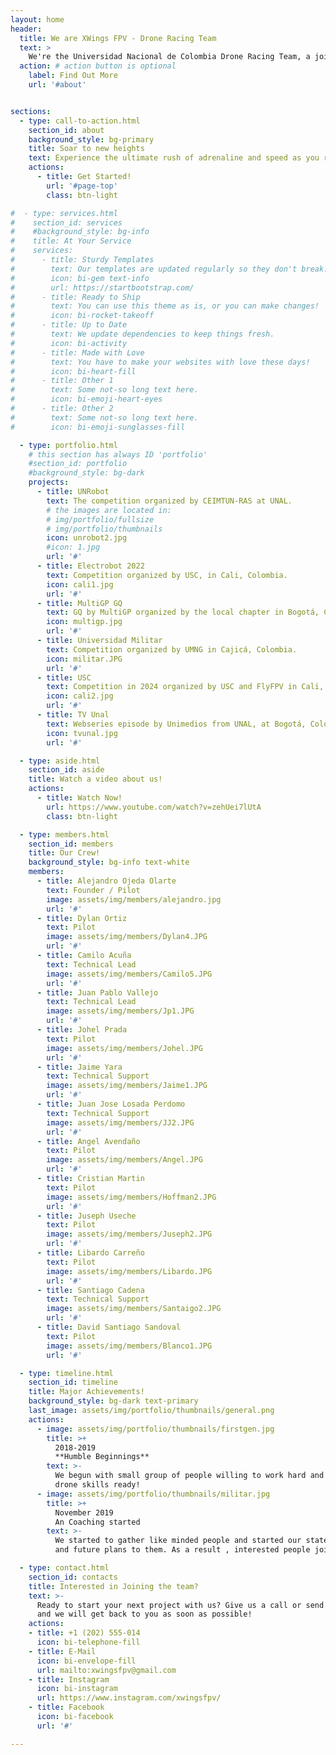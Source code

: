 ```yaml
---
layout: home
header:
  title: We are XWings FPV - Drone Racing Team
  text: >
    We're the Universidad Nacional de Colombia Drone Racing Team, a joint project by IEEE UN, CEIMTUN-RAS and AESS UN.
  action: # action button is optional
    label: Find Out More
    url: '#about'


sections:
  - type: call-to-action.html
    section_id: about
    background_style: bg-primary
    title: Soar to new heights
    text: Experience the ultimate rush of adrenaline and speed as you race through the skies with our FPV racing drones. We are a passionate team of students and researchers dedicated to competing at the highest level on tracks around the world.
    actions:
      - title: Get Started!
        url: '#page-top'
        class: btn-light

#  - type: services.html
#    section_id: services
#    #background_style: bg-info
#    title: At Your Service
#    services:
#      - title: Sturdy Templates
#        text: Our templates are updated regularly so they don't break.
#        icon: bi-gem text-info
#        url: https://startbootstrap.com/
#      - title: Ready to Ship
#        text: You can use this theme as is, or you can make changes!
#        icon: bi-rocket-takeoff
#      - title: Up to Date
#        text: We update dependencies to keep things fresh.
#        icon: bi-activity
#      - title: Made with Love
#        text: You have to make your websites with love these days!
#        icon: bi-heart-fill
#      - title: Other 1
#        text: Some not-so long text here.
#        icon: bi-emoji-heart-eyes
#      - title: Other 2
#        text: Some not-so long text here.
#        icon: bi-emoji-sunglasses-fill

  - type: portfolio.html
    # this section has always ID 'portfolio'
    #section_id: portfolio
    #background_style: bg-dark
    projects:
      - title: UNRobot
        text: The competition organized by CEIMTUN-RAS at UNAL.
        # the images are located in:
        # img/portfolio/fullsize
        # img/portfolio/thumbnails
        icon: unrobot2.jpg
        #icon: 1.jpg
        url: '#'
      - title: Electrobot 2022
        text: Competition organized by USC, in Cali, Colombia.
        icon: cali1.jpg
        url: '#'
      - title: MultiGP GQ
        text: GQ by MultiGP organized by the local chapter in Bogotá, Colombia.
        icon: multigp.jpg
        url: '#'
      - title: Universidad Militar
        text: Competition organized by UMNG in Cajicá, Colombia.
        icon: militar.JPG
        url: '#'   
      - title: USC
        text: Competition in 2024 organized by USC and FlyFPV in Cali, Colombia.
        icon: cali2.jpg
        url: '#'
      - title: TV Unal
        text: Webseries episode by Unimedios from UNAL, at Bogotá, Colombia.
        icon: tvunal.jpg
        url: '#'

  - type: aside.html
    section_id: aside
    title: Watch a video about us!
    actions:
      - title: Watch Now!
        url: https://www.youtube.com/watch?v=zehUei7lUtA
        class: btn-light

  - type: members.html
    section_id: members    
    title: Our Crew!
    background_style: bg-info text-white
    members:
      - title: Alejandro Ojeda Olarte
        text: Founder / Pilot
        image: assets/img/members/alejandro.jpg
        url: '#'
      - title: Dylan Ortiz
        text: Pilot
        image: assets/img/members/Dylan4.JPG
        url: '#'    
      - title: Camilo Acuña
        text: Technical Lead
        image: assets/img/members/Camilo5.JPG
        url: '#'
      - title: Juan Pablo Vallejo
        text: Technical Lead
        image: assets/img/members/Jp1.JPG
        url: '#'
      - title: Johel Prada
        text: Pilot
        image: assets/img/members/Johel.JPG
        url: '#'
      - title: Jaime Yara
        text: Technical Support
        image: assets/img/members/Jaime1.JPG
        url: '#'
      - title: Juan Jose Losada Perdomo
        text: Technical Support
        image: assets/img/members/JJ2.JPG
        url: '#'
      - title: Angel Avendaño
        text: Pilot
        image: assets/img/members/Angel.JPG
        url: '#'
      - title: Cristian Martin
        text: Pilot
        image: assets/img/members/Hoffman2.JPG
        url: '#'
      - title: Juseph Useche
        text: Pilot
        image: assets/img/members/Juseph2.JPG
        url: '#'
      - title: Libardo Carreño
        text: Pilot
        image: assets/img/members/Libardo.JPG
        url: '#'
      - title: Santiago Cadena
        text: Technical Support
        image: assets/img/members/Santaigo2.JPG
        url: '#'
      - title: David Santiago Sandoval
        text: Pilot
        image: assets/img/members/Blanco1.JPG
        url: '#'

  - type: timeline.html
    section_id: timeline
    title: Major Achievements!
    background_style: bg-dark text-primary
    last_image: assets/img/portfolio/thumbnails/general.png
    actions:
      - image: assets/img/portfolio/thumbnails/firstgen.jpg
        title: >+
          2018-2019
          **Humble Beginnings**
        text: >-
          We begun with small group of people willing to work hard and make our
          drone skills ready!
      - image: assets/img/portfolio/thumbnails/militar.jpg
        title: >+
          November 2019
          An Coaching started
        text: >-
          We started to gather like minded people and started our stategies
          and future plans to them. As a result , interested people joined us!

  - type: contact.html
    section_id: contacts
    title: Interested in Joining the team?
    text: >-
      Ready to start your next project with us? Give us a call or send us an email
      and we will get back to you as soon as possible!
    actions:
    - title: +1 (202) 555-014
      icon: bi-telephone-fill
    - title: E-Mail
      icon: bi-envelope-fill
      url: mailto:xwingsfpv@gmail.com
    - title: Instagram
      icon: bi-instagram
      url: https://www.instagram.com/xwingsfpv/
    - title: Facebook
      icon: bi-facebook
      url: '#'

---
```

